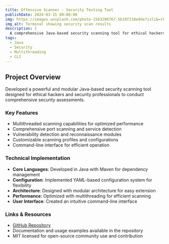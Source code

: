 ```yaml
---
title: Offensive Scanner - Security Testing Tool
publishDate: 2024-03-15 00:00:00
img: https://images.unsplash.com/photo-1563206767-5b18f218e8de?ixlib=rb-4.0.3&ixid=M3wxMjA3fDB8MHxwaG90by1wYWdlfHx8fGVufDB8fHx8fA%3D%3D&auto=format&fit=crop&w=1200&q=80
img_alt: Terminal showing security scan results
description: |
  A comprehensive Java-based security scanning tool for ethical hackers and security professionals.
tags:
  - Java
  - Security
  - Multithreading
  - CLI
---
```


## Project Overview

Developed a powerful and modular Java-based security scanning tool designed for ethical hackers and security professionals to conduct comprehensive security assessments.

### Key Features

- Multithreaded scanning capabilities for optimized performance
- Comprehensive port scanning and service detection
- Vulnerability detection and reconnaissance modules
- Customizable scanning profiles and configurations
- Command-line interface for efficient operation

### Technical Implementation

- **Core Languages**: Developed in Java with Maven for dependency management
- **Configuration**: Implemented YAML-based configuration system for flexibility
- **Architecture**: Designed with modular architecture for easy extension
- **Performance**: Optimized with multithreading for efficient scanning
- **User Interface**: Created an intuitive command-line interface

### Links & Resources

- [GitHub Repository](https://github.com/5h4d0wn1k/offensive-scanner)
- Documentation and usage examples available in the repository
- MIT licensed for open-source community use and contribution 